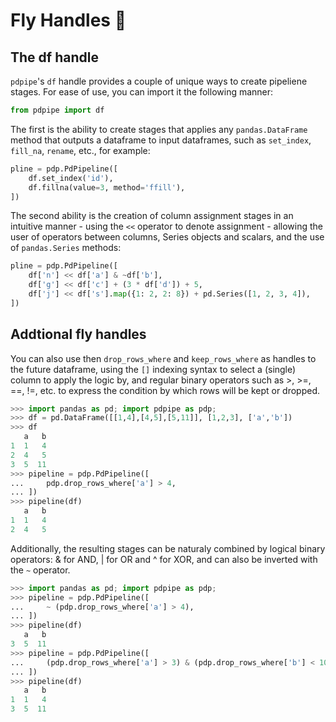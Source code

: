 # Fly Handles 🚀

## The df handle

`pdpipe`'s `df` handle provides a couple of unique ways to create pipeliene stages. For ease of use, you can import it the following manner:

```python
from pdpipe import df
```

The first is the ability to create stages that applies any `pandas.DataFrame` method that outputs a dataframe to input dataframes, such as `set_index`, `fill_na`, `rename`, etc., for example:

```python
pline = pdp.PdPipeline([
    df.set_index('id'),
    df.fillna(value=3, method='ffill'),
])
```


The second ability is the creation of column assignment stages in an intuitive manner - using the `<<` operator to denote assignment - allowing the user of operators between columns, Series objects and scalars, and the use of `pandas.Series` methods:

```python
pline = pdp.PdPipeline([
    df['n'] << df['a'] & ~df['b'],
    df['g'] << df['c'] + (3 * df['d']) + 5,
    df['j'] << df['s'].map({1: 2, 2: 8}) + pd.Series([1, 2, 3, 4]),
])
```


## Addtional fly handles

You can also use then `drop_rows_where` and `keep_rows_where` as handles to the future dataframe,
using the `[]` indexing syntax to select a (single) column to apply the logic
by, and regular binary operators such as >, >=, ==, !=, etc. to express the
condition by which rows will be kept or dropped.

```python
>>> import pandas as pd; import pdpipe as pdp;
>>> df = pd.DataFrame([[1,4],[4,5],[5,11]], [1,2,3], ['a','b'])
>>> df
   a   b
1  1   4
2  4   5
3  5  11
>>> pipeline = pdp.PdPipeline([
...     pdp.drop_rows_where['a'] > 4,
... ])
>>> pipeline(df)
   a   b
1  1   4
2  4   5
```

Additionally, the resulting stages can be naturaly combined by logical binary operators:
& for AND, | for OR and ^ for XOR, and can also be inverted with the `~`
operator.

```python
>>> import pandas as pd; import pdpipe as pdp;
>>> pipeline = pdp.PdPipeline([
...     ~ (pdp.drop_rows_where['a'] > 4),
... ])
>>> pipeline(df)
   a   b
3  5  11
>>> pipeline = pdp.PdPipeline([
...     (pdp.drop_rows_where['a'] > 3) & (pdp.drop_rows_where['b'] < 10),
... ])
>>> pipeline(df)
   a   b
1  1   4
3  5  11
```
